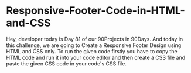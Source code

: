 # Responsive-Footer-Code-in-HTML-and-CSS
Hey, developer today is Day 81 of our 90Projects in 90Days. And today in this challenge, we are going to Create a Responsive Footer Design using HTML and CSS only.  To run the given code firstly you have to copy the HTML code and run it into your code editor and then create a CSS file and paste the given CSS code in your code's CSS file.
